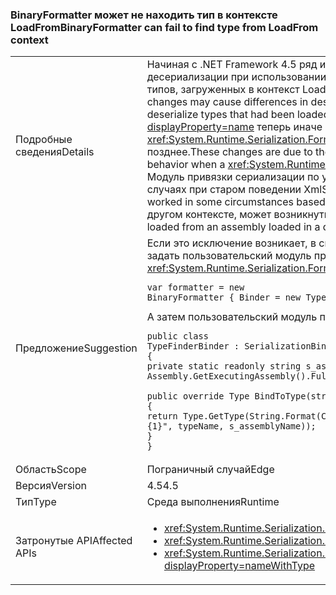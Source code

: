 ### <a name="binaryformatter-can-fail-to-find-type-from-loadfrom-context"></a><span data-ttu-id="7b9e3-101">BinaryFormatter может не находить тип в контексте LoadFrom</span><span class="sxs-lookup"><span data-stu-id="7b9e3-101">BinaryFormatter can fail to find type from LoadFrom context</span></span>

|   |   |
|---|---|
|<span data-ttu-id="7b9e3-102">Подробные сведения</span><span class="sxs-lookup"><span data-stu-id="7b9e3-102">Details</span></span>|<span data-ttu-id="7b9e3-103">Начиная с .NET Framework 4.5 ряд изменений <xref:System.Xml.Serialization.XmlSerializer?displayProperty=name> может привести к различиям в десериализации при использовании <xref:System.Runtime.Serialization.Formatters.Binary.BinaryFormatter?displayProperty=name> для десериализации типов, загруженных в контекст LoadFrom.</span><span class="sxs-lookup"><span data-stu-id="7b9e3-103">As of .NET Framework 4.5, a number of <xref:System.Xml.Serialization.XmlSerializer?displayProperty=name> changes may cause differences in deserialization when using <xref:System.Runtime.Serialization.Formatters.Binary.BinaryFormatter?displayProperty=name> to deserialize types that had been loaded in the LoadFrom context.</span></span> <span data-ttu-id="7b9e3-104">Эти изменения связаны с тем, что <xref:System.Xml.Serialization.XmlSerializer?displayProperty=name> теперь иначе загружает тип. Это приводит к другому поведению, когда <xref:System.Runtime.Serialization.Formatters.Binary.BinaryFormatter?displayProperty=name> пытается выполнить десериализацию в этот тип позднее.</span><span class="sxs-lookup"><span data-stu-id="7b9e3-104">These changes are due to the new ways <xref:System.Xml.Serialization.XmlSerializer?displayProperty=name> now loads a type which causes different behavior when a <xref:System.Runtime.Serialization.Formatters.Binary.BinaryFormatter?displayProperty=name> attempts to deserialize to that type later on.</span></span> <span data-ttu-id="7b9e3-105">Модуль привязки сериализации по умолчанию не выполняет автоматический поиск контекста LoadFrom, хотя это могло работать в некоторых случаях при старом поведении XmlSerializer.</span><span class="sxs-lookup"><span data-stu-id="7b9e3-105">The default serialization binder does not automatically search the LoadFrom context, although it may have worked in some circumstances based on the old behavior of XmlSerializer.</span></span> <span data-ttu-id="7b9e3-106">В связи с изменениями, когда этот тип загружается из сборки, загруженной в другом контексте, может возникнуть исключение <xref:System.IO.FileNotFoundException?displayProperty=name>.</span><span class="sxs-lookup"><span data-stu-id="7b9e3-106">Due to the changes, when a type is being loaded from an assembly loaded in a different context, a <xref:System.IO.FileNotFoundException?displayProperty=name> may be thrown.</span></span>|
|<span data-ttu-id="7b9e3-107">Предложение</span><span class="sxs-lookup"><span data-stu-id="7b9e3-107">Suggestion</span></span>|<span data-ttu-id="7b9e3-108">Если это исключение возникает, в свойстве <code>Binder</code> <xref:System.Runtime.Serialization.Formatters.Binary.BinaryFormatter?displayProperty=name> можно задать пользовательский модуль привязки, который найдет правильный тип.</span><span class="sxs-lookup"><span data-stu-id="7b9e3-108">If this exception is seen, the <code>Binder</code> property of the <xref:System.Runtime.Serialization.Formatters.Binary.BinaryFormatter?displayProperty=name> can be set to a custom binder that will find the correct type.</span></span><pre><code class="lang-csharp">var formatter = new BinaryFormatter { Binder = new TypeFinderBinder() }&#13;&#10;</code></pre><span data-ttu-id="7b9e3-109">А затем пользовательский модуль привязки:</span><span class="sxs-lookup"><span data-stu-id="7b9e3-109">And then the custom binder:</span></span><pre><code class="lang-csharp">public class TypeFinderBinder : SerializationBinder&#13;&#10;{&#13;&#10;private static readonly string s_assemblyName = Assembly.GetExecutingAssembly().FullName;&#13;&#10;&#13;&#10;public override Type BindToType(string assemblyName, string typeName)&#13;&#10;{&#13;&#10;return Type.GetType(String.Format(CultureInfo.InvariantCulture, &quot;{0}, {1}&quot;, typeName, s_assemblyName));&#13;&#10;}&#13;&#10;}&#13;&#10;</code></pre>|
|<span data-ttu-id="7b9e3-110">Область</span><span class="sxs-lookup"><span data-stu-id="7b9e3-110">Scope</span></span>|<span data-ttu-id="7b9e3-111">Пограничный случай</span><span class="sxs-lookup"><span data-stu-id="7b9e3-111">Edge</span></span>|
|<span data-ttu-id="7b9e3-112">Версия</span><span class="sxs-lookup"><span data-stu-id="7b9e3-112">Version</span></span>|<span data-ttu-id="7b9e3-113">4.5</span><span class="sxs-lookup"><span data-stu-id="7b9e3-113">4.5</span></span>|
|<span data-ttu-id="7b9e3-114">Тип</span><span class="sxs-lookup"><span data-stu-id="7b9e3-114">Type</span></span>|<span data-ttu-id="7b9e3-115">Среда выполнения</span><span class="sxs-lookup"><span data-stu-id="7b9e3-115">Runtime</span></span>|
|<span data-ttu-id="7b9e3-116">Затронутые API</span><span class="sxs-lookup"><span data-stu-id="7b9e3-116">Affected APIs</span></span>|<ul><li><xref:System.Runtime.Serialization.Formatters.Binary.BinaryFormatter?displayProperty=nameWithType></li><li><xref:System.Runtime.Serialization.Formatters.Binary.BinaryFormatter.Deserialize(System.IO.Stream)?displayProperty=nameWithType></li><li><xref:System.Runtime.Serialization.Formatters.Binary.BinaryFormatter.Deserialize(System.IO.Stream,System.Runtime.Remoting.Messaging.HeaderHandler)?displayProperty=nameWithType></li></ul>|

